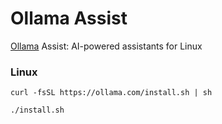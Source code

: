 # Ollama Assist

[Ollama](https://github.com/ollama/ollama) Assist: AI-powered assistants for Linux

### Linux

```
curl -fsSL https://ollama.com/install.sh | sh

./install.sh
```
